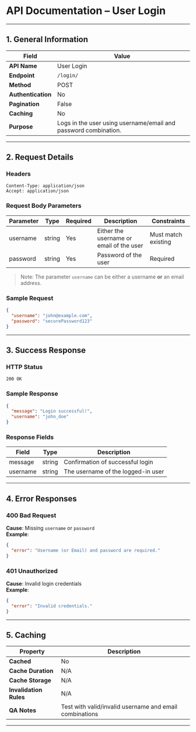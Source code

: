 # API Documentation – User Login

---

## 1. General Information

| Field              | Value                                                           |
|--------------------|-----------------------------------------------------------------|
| **API Name**       | User Login                                                      |
| **Endpoint**       | `/login/`                                                       |
| **Method**         | POST                                                            |
| **Authentication** | No                                                              |
| **Pagination**     | False                                                           |
| **Caching**        | No                                                              |
| **Purpose**        | Logs in the user using username/email and password combination. |

---

## 2. Request Details

### Headers

```http
Content-Type: application/json
Accept: application/json
```

### Request Body Parameters

| Parameter         | Type   | Required | Description                                   | Constraints         |
|-------------------|--------|----------|-----------------------------------------------|---------------------|
| username          | string | Yes      | Either the username or email of the user      | Must match existing |
| password          | string | Yes      | Password of the user                          | Required            |

> Note: The parameter `username` can be either a username **or** an email address.

### Sample Request

```json
{
  "username": "john@example.com",
  "password": "securePassword123"
}
```

---

## 3. Success Response

### HTTP Status

`200 OK`

### Sample Response

```json
{
  "message": "Login successful!",
  "username": "john_doe"
}
```

### Response Fields

| Field     | Type   | Description                            |
|-----------|--------|----------------------------------------|
| message   | string | Confirmation of successful login       |
| username  | string | The username of the logged-in user     |

---

## 4. Error Responses

### 400 Bad Request

**Cause**: Missing `username` or `password`  
**Example**:

```json
{
  "error": "Username (or Email) and password are required."
}
```

### 401 Unauthorized

**Cause**: Invalid login credentials  
**Example**:

```json
{
  "error": "Invalid credentials."
}
```

---

## 5. Caching

| Property               | Description                                               |
|------------------------|-----------------------------------------------------------|
| **Cached**             | No                                                        |
| **Cache Duration**     | N/A                                                       |
| **Cache Storage**      | N/A                                                       |
| **Invalidation Rules** | N/A                                                       |
| **QA Notes**           | Test with valid/invalid username and email combinations   |

---
